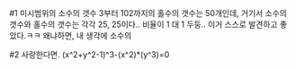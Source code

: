 #1 미시범위의 소수의 갯수
3부터 102까지의 홀수의 갯수는 50개인데,
거기서 소수의 갯수와 홀수의 갯수는 각각 25, 25이다..
비율이 1 대 1 두둥.. 이거 스스로 발견하고 좋았다.ㅋㅋ
왜냐하면, 내 생각에 소수의 

#2 사랑한다면.
(x^2+y^2-1)^3-(x^2)*(y^3)=0
